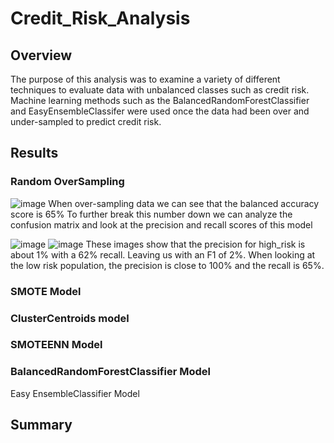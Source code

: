 # Credit_Risk_Analysis
## Overview
The purpose of this analysis was to examine a variety of different techniques to evaluate data with unbalanced classes such as credit risk. Machine learning methods such as the BalancedRandomForestClassifier and EasyEnsembleClassifer were used once the data had been over and under-sampled to predict credit risk.
## Results
### Random OverSampling
![image](https://user-images.githubusercontent.com/102090016/182063812-6d0f9945-88d1-4cf6-9140-f2efb480a0ab.png)
When over-sampling data we can see that the balanced accuracy score is 65%
To further break this number down we can analyze the confusion matrix and look at the precision and recall scores of this model 

![image](https://user-images.githubusercontent.com/102090016/182064044-5ade56dc-0ef9-4d3e-84f4-80db86fac07e.png)
![image](https://user-images.githubusercontent.com/102090016/182064078-41adebe7-0a75-4357-87cb-81d9e0b80754.png)
These images show that the precision for high_risk is about 1% with a 62% recall. Leaving us with an F1 of 2%. When looking at the low risk population, the precision is close to 100% and the recall is 65%.
### SMOTE Model
### ClusterCentroids model
### SMOTEENN Model
### BalancedRandomForestClassifier Model
Easy EnsembleClassifier Model
## Summary
